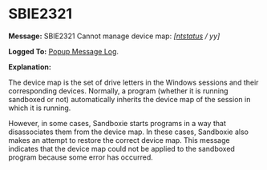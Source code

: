 # SBIE2321


**Message:** SBIE2321 Cannot manage device map: _[[ntstatus](NtStatusCodes) / yy]_

**Logged To:** [Popup Message Log](PopupMessageLog).

**Explanation:**

The device map is the set of drive letters in the Windows sessions and their corresponding devices. Normally, a program (whether it is running sandboxed or not) automatically inherits the device map of the session in which it is running.

However, in some cases, Sandboxie starts programs in a way that disassociates them from the device map. In these cases, Sandboxie also makes an attempt to restore the correct device map. This message indicates that the device map could not be applied to the sandboxed program because some error has occurred.
